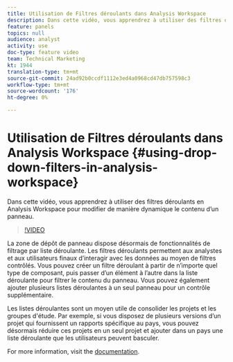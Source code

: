 ```yaml
---
title: Utilisation de Filtres déroulants dans Analysis Workspace
description: Dans cette vidéo, vous apprendrez à utiliser des filtres déroulants en Analysis Workspace pour modifier de manière dynamique le contenu d’un panneau.
feature: panels
topics: null
audience: analyst
activity: use
doc-type: feature video
team: Technical Marketing
kt: 1944
translation-type: tm+mt
source-git-commit: 24ad92b0ccdf1112e3ed4a0968cd47db757598c3
workflow-type: tm+mt
source-wordcount: '176'
ht-degree: 0%

---
```



# Utilisation de Filtres déroulants dans Analysis Workspace {#using-drop-down-filters-in-analysis-workspace}

Dans cette vidéo, vous apprendrez à utiliser des filtres déroulants en Analysis Workspace pour modifier de manière dynamique le contenu d’un panneau.

>[!VIDEO](https://video.tv.adobe.com/v/23877/?quality=12)

La zone de dépôt de panneau dispose désormais de fonctionnalités de filtrage par liste déroulante. Les filtres déroulants permettent aux analystes et aux utilisateurs finaux d’interagir avec les données au moyen de filtres contrôlés. Vous pouvez créer un filtre déroulant à partir de n’importe quel type de composant, puis passer d’un élément à l’autre dans la liste déroulante pour filtrer le contenu du panneau. Vous pouvez également ajouter plusieurs listes déroulantes à un seul panneau pour un contrôle supplémentaire.

Les listes déroulantes sont un moyen utile de consolider les projets et les groupes d&#39;étude. Par exemple, si vous disposez de plusieurs versions d’un projet qui fournissent un rapports spécifique au pays, vous pouvez désormais réduire ces projets en un seul projet et ajouter dans un pays une liste déroulante que les utilisateurs peuvent basculer.

For more information, visit the [documentation](https://marketing.adobe.com/resources/help/en_US/analytics/analysis-workspace/panels.html).
